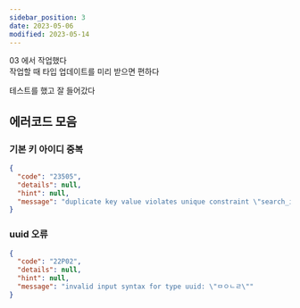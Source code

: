 ```yaml
---
sidebar_position: 3
date: 2023-05-06
modified: 2023-05-14
---
```


03 에서 작업했다  
작업할 때 타입 업데이트를 미리 받으면 편하다

테스트를 했고 잘 들어갔다

## 에러코드 모음

### 기본 키 아이디 중복

```json
{
  "code": "23505",
  "details": null,
  "hint": null,
  "message": "duplicate key value violates unique constraint \"search_id_key\""
}
```

### uuid 오류

```json
{
  "code": "22P02",
  "details": null,
  "hint": null,
  "message": "invalid input syntax for type uuid: \"ㅁㅇㄴㄹ\""
}
```
